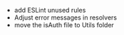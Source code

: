 - add ESLint unused rules
- Adjust error messages in resolvers
- move the isAuth file to Utils folder